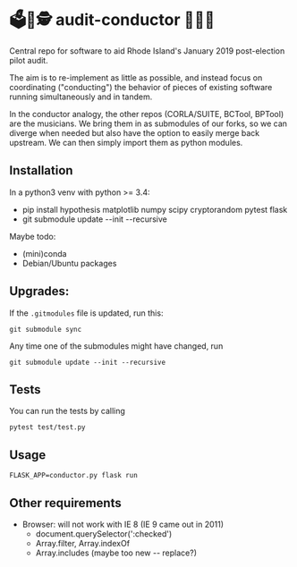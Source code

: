 # 🗳️🔬🕵️ audit-conductor 🎼🎶🎻

Central repo for software to aid Rhode Island's January 2019 post-election pilot audit.

The aim is to re-implement as little as possible, and instead focus on
coordinating ("conducting") the behavior of pieces of existing software running
simultaneously and in tandem.

In the conductor analogy, the other repos (CORLA/SUITE, BCTool, BPTool) are the
musicians. We bring them in as submodules of our forks, so we can diverge
when needed but also have the option to easily merge back upstream. We can then
simply import them as python modules.

## Installation

In a python3 venv with python >= 3.4:

  - pip install hypothesis matplotlib numpy scipy cryptorandom pytest flask
  - git submodule update --init --recursive

Maybe todo:

  - (mini)conda
  - Debian/Ubuntu packages

## Upgrades:

If the `.gitmodules` file is updated, run this:

    git submodule sync

Any time one of the submodules might have changed, run

    git submodule update --init --recursive


## Tests

You can run the tests by calling

    pytest test/test.py

## Usage

    FLASK_APP=conductor.py flask run

## Other requirements

  - Browser: will not work with IE 8 (IE 9 came out in 2011)
    - document.querySelector(':checked')
    - Array.filter, Array.indexOf
    - Array.includes (maybe too new -- replace?)


